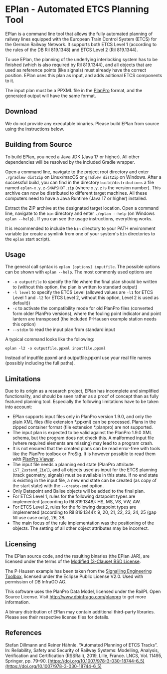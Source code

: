 # EPlan - Automated ETCS Planning Tool

EPlan is a command line tool that allows the fully automated planning of railway lines equipped with the European Train Control System (ETCS) for the German Railway Network.
It supports both ETCS Level 1 (according to the rules of the DB Ril 819.1348) and ETCS Level 2 (Ril 819.1344).

To use EPlan, the planning of the underlying interlocking system has to be finished (which is also required by Ril 819.1344), and all objects that are used as reference points (like signals) must already have the correct position.
EPlan uses this plan as input, and adds aditional ETCS components to it.

The input plan must be a PPXML file in the [PlanPro](http://www.dbinfrago.com/planpro) format, and the generated output will have the same format.

## Download

We do not provide any executable binaries.
Please build EPlan from source using the instructions below.


## Building from Source

To build EPlan, you need a Java JDK (Java 17 or higher). All other dependencies will be resolved by the included Gradle wrapper.

Open a command line, navigate to the project root directory and enter `./gradlew distZip` on Linux/macOS or `gradlew distZip` on Windows.
After a successful build, you can find in the directory `build/distributions` a file named `eplan-x.y.z-SNAPSHOT.zip` (where `x.y.z` is the version number).
This archive can now be distributed to different target machines. All these computers need to have a Java Runtime (Java 17 or higher) installed.

Extract the ZIP archive at the designated target location. Open a command line, navigate to the `bin` directory and enter `./eplan --help` (on Windows `eplan --help`)..
If you can see the usage instructions, everything works.

It is recommended to include the `bin` directory to your PATH environment variable (or create a symlink from one of your system's `bin` directories to the `eplan` start script).


## Usage

The general call syntax is `eplan [options] inputfile`. The possible options can be shown with `eplan --help`. The most commonly used options are

- `-o outputfile` to specify the file where the final plan should be written to (without this option, the plan is written to standard output)
- `-l level` to specify the ETCS Level (allowed values are `-l1` for ETCS Level 1 and `-l2` for ETCS Level 2,
  without this option, Level 2 is used as default))
- `-c` to activate the compatibility mode for old PlanPro files (converted form older PlanPro versions), where the fouling point indicator and point lantern are transposed
  (the included P-Hausen example station needs this option)
- `--stdin` to read the input plan from standard input

A typical command looks like the following:

```
eplan -l2 -o outputfile.ppxml inputfile.ppxml
```

Instead of inputfile.ppxml and outputfile.ppxml use your real file names (possibly including the full paths).

## Limitations

Due to its origin as a research project, EPlan has incomplete and simplified functionality, and should be seen rather as a proof of concept than as fully featured planning tool.
Especially the following limitations have to be taken into account:

- EPlan supports input files only in PlanPro version 1.9.0, and only the plain XML files (file extension *.ppxml) can be processed.
  Plans in the zipped container format (file extension *.planpro) are not supported.
- The input plan is expected to be valid against the PlanPro 1.9.0 XML schema, but the program does not check this.
  A malformed input file (where required elements are missing) may lead to a program crash.
- It is not ensured that the created plans can be read error-free with tools like the PlanPro toolbox or ProSig.
  It is however possible to read them with [PlanPro Viewer](https://github.com/formetcs/ppview).
- The input file needs a planning end state (PlanPro attribute `LST_Zustand_Ziel`), and all objects used as input for the ETCS planning (track geometry, signals) must be available in this state.
  If no end state is existing in the input file, a new end state can be created (as copy of the start state) with the `--create-end` option.
- Only Datapoint and Balise objects will be added to the final plan.
- For ETCS Level 1, rules for the following datapoint types are implemented (according to Ril 819.1348): HS, MS, VS, VW, AW.
- For ETCS Level 2, rules for the following datapoint types are implemented (according to Ril 819.1344): 9, 20, 21, 22, 23, 24, 25 (gap fill use case only), 26, 28.
- The main focus of the rule implementation was the positioning of the objects. The setting of all other object attributes may be incorrect.


## Licensing

The EPlan source code, and the resulting binaries (the EPlan JAR), are licensed under the terms of the [Modified (3-Clause) BSD License](LICENSE).

The P-Hausen example has been taken from the [Signalling Engineering Toolbox](https://projects.eclipse.org/projects/technology.set), licensed under the Eclipse Public License V2.0. Used with permission of DB InfraGO AG.

This software uses the PlanPro Data Model, licensed under the RailPL Open Source License. Visit http://www.dbinfrago.com/planpro to get more information.

A binary distribution of EPlan may contain additional third-party libraries. Please see their respective license files for details.


## References

Stefan Dillmann and Reiner Hähnle. “Automated Planning of ETCS Tracks”.
In: Reliability, Safety and Security of Railway Systems: Modelling, Analysis, Verification and Certification (RSSRail), 2019, Lille, France.
LNCS, Vol. 11495, Springer, pp. 79–90.
[https://doi.org/10.1007/978-3-030-18744-6_5](https://doi.org/10.1007/978-3-030-18744-6_5)
